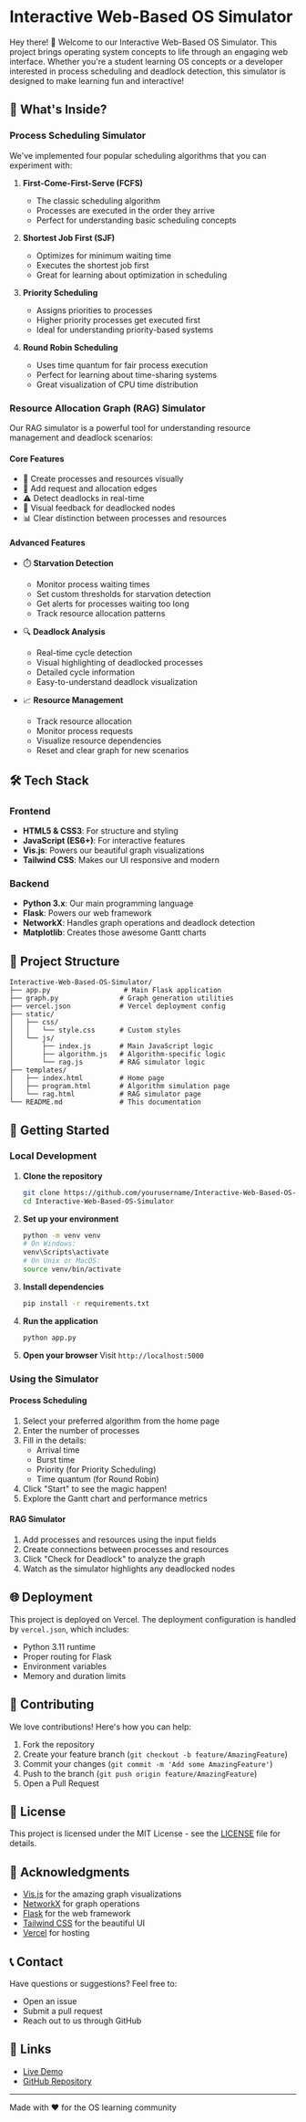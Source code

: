 # Interactive Web-Based OS Simulator

Hey there! 👋 Welcome to our Interactive Web-Based OS Simulator. This project brings operating system concepts to life through an engaging web interface. Whether you're a student learning OS concepts or a developer interested in process scheduling and deadlock detection, this simulator is designed to make learning fun and interactive!

## 🌟 What's Inside?

### Process Scheduling Simulator
We've implemented four popular scheduling algorithms that you can experiment with:

1. **First-Come-First-Serve (FCFS)**
   - The classic scheduling algorithm
   - Processes are executed in the order they arrive
   - Perfect for understanding basic scheduling concepts

2. **Shortest Job First (SJF)**
   - Optimizes for minimum waiting time
   - Executes the shortest job first
   - Great for learning about optimization in scheduling

3. **Priority Scheduling**
   - Assigns priorities to processes
   - Higher priority processes get executed first
   - Ideal for understanding priority-based systems

4. **Round Robin Scheduling**
   - Uses time quantum for fair process execution
   - Perfect for learning about time-sharing systems
   - Great visualization of CPU time distribution

### Resource Allocation Graph (RAG) Simulator
Our RAG simulator is a powerful tool for understanding resource management and deadlock scenarios:

#### Core Features
- 🎯 Create processes and resources visually
- 🔄 Add request and allocation edges
- ⚠️ Detect deadlocks in real-time
- 🎨 Visual feedback for deadlocked nodes
- 📊 Clear distinction between processes and resources

#### Advanced Features
- ⏱️ **Starvation Detection**
  - Monitor process waiting times
  - Set custom thresholds for starvation detection
  - Get alerts for processes waiting too long
  - Track resource allocation patterns

- 🔍 **Deadlock Analysis**
  - Real-time cycle detection
  - Visual highlighting of deadlocked processes
  - Detailed cycle information
  - Easy-to-understand deadlock visualization

- 📈 **Resource Management**
  - Track resource allocation
  - Monitor process requests
  - Visualize resource dependencies
  - Reset and clear graph for new scenarios

## 🛠️ Tech Stack

### Frontend
- **HTML5 & CSS3**: For structure and styling
- **JavaScript (ES6+)**: For interactive features
- **Vis.js**: Powers our beautiful graph visualizations
- **Tailwind CSS**: Makes our UI responsive and modern

### Backend
- **Python 3.x**: Our main programming language
- **Flask**: Powers our web framework
- **NetworkX**: Handles graph operations and deadlock detection
- **Matplotlib**: Creates those awesome Gantt charts

## 📁 Project Structure

```
Interactive-Web-Based-OS-Simulator/
├── app.py                  # Main Flask application
├── graph.py               # Graph generation utilities
├── vercel.json            # Vercel deployment config
├── static/
│   ├── css/
│   │   └── style.css      # Custom styles
│   └── js/
│       ├── index.js       # Main JavaScript logic
│       ├── algorithm.js   # Algorithm-specific logic
│       └── rag.js         # RAG simulator logic
├── templates/
│   ├── index.html         # Home page
│   ├── program.html       # Algorithm simulation page
│   └── rag.html           # RAG simulator page
└── README.md              # This documentation
```

## 🚀 Getting Started

### Local Development

1. **Clone the repository**
   ```bash
   git clone https://github.com/yourusername/Interactive-Web-Based-OS-Simulator.git
   cd Interactive-Web-Based-OS-Simulator
   ```

2. **Set up your environment**
   ```bash
   python -m venv venv
   # On Windows:
   venv\Scripts\activate
   # On Unix or MacOS:
   source venv/bin/activate
   ```

3. **Install dependencies**
   ```bash
   pip install -r requirements.txt
   ```

4. **Run the application**
   ```bash
   python app.py
   ```

5. **Open your browser**
   Visit `http://localhost:5000`

### Using the Simulator

#### Process Scheduling
1. Select your preferred algorithm from the home page
2. Enter the number of processes
3. Fill in the details:
   - Arrival time
   - Burst time
   - Priority (for Priority Scheduling)
   - Time quantum (for Round Robin)
4. Click "Start" to see the magic happen!
5. Explore the Gantt chart and performance metrics

#### RAG Simulator
1. Add processes and resources using the input fields
2. Create connections between processes and resources
3. Click "Check for Deadlock" to analyze the graph
4. Watch as the simulator highlights any deadlocked nodes

## 🌐 Deployment

This project is deployed on Vercel. The deployment configuration is handled by `vercel.json`, which includes:
- Python 3.11 runtime
- Proper routing for Flask
- Environment variables
- Memory and duration limits

## 🤝 Contributing

We love contributions! Here's how you can help:

1. Fork the repository
2. Create your feature branch (`git checkout -b feature/AmazingFeature`)
3. Commit your changes (`git commit -m 'Add some AmazingFeature'`)
4. Push to the branch (`git push origin feature/AmazingFeature`)
5. Open a Pull Request

## 📝 License

This project is licensed under the MIT License - see the [LICENSE](LICENSE) file for details.

## 🙏 Acknowledgments

- [Vis.js](https://visjs.org/) for the amazing graph visualizations
- [NetworkX](https://networkx.org/) for graph operations
- [Flask](https://flask.palletsprojects.com/) for the web framework
- [Tailwind CSS](https://tailwindcss.com/) for the beautiful UI
- [Vercel](https://vercel.com/) for hosting

## 📞 Contact

Have questions or suggestions? Feel free to:
- Open an issue
- Submit a pull request
- Reach out to us through GitHub

## 🔗 Links

- [Live Demo](https://interactive-os-simulator.vercel.app)
- [GitHub Repository](https://github.com/yourusername/Interactive-Web-Based-OS-Simulator)

---

Made with ❤️ for the OS learning community